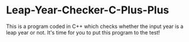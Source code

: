 # Leap-Year-Checker-C-Plus-Plus
This is a program coded in C++ which checks whether the input year is a leap year or not. It's time for you to put this program to the test!
